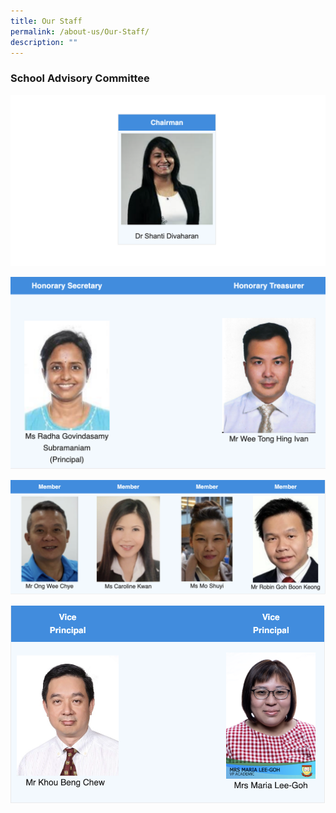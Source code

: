 ```yaml
---
title: Our Staff
permalink: /about-us/Our-Staff/
description: ""
---
```

### **School Advisory Committee**

<img style="width:100%;height:50%" src="/images/School%20Advisory%20Committee/School%20Advisory%20Committee(5).jpg">

![](/images/School%20Advisory%20Committee/School%20Advisory%20Committee(1).jpg)

![](/images/School%20Advisory%20Committee/School%20Advisory%20Committee(4).jpg)

![](/images/School%20Advisory%20Committee/School%20Advisory%20Committee(3).jpg)